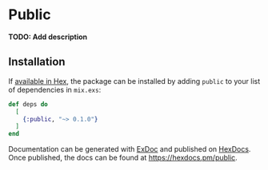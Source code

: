 # Public

**TODO: Add description**

## Installation

If [available in Hex](https://hex.pm/docs/publish), the package can be installed
by adding `public` to your list of dependencies in `mix.exs`:

```elixir
def deps do
  [
    {:public, "~> 0.1.0"}
  ]
end
```

Documentation can be generated with [ExDoc](https://github.com/elixir-lang/ex_doc)
and published on [HexDocs](https://hexdocs.pm). Once published, the docs can
be found at <https://hexdocs.pm/public>.

